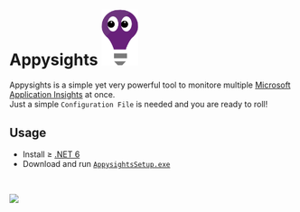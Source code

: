 # Appysights <img src="src/Appysights/Assets/Appysights.png" width="65" /> 

Appysights is a simple yet very powerful tool to monitore multiple [Microsoft Application Insights](https://docs.microsoft.com/en-us/azure/azure-monitor/app/app-insights-overview)  at once. <br/>
Just a simple `Configuration File` is needed and you are ready to roll!
 
## Usage
- Install ≥ [.NET 6](https://dotnet.microsoft.com/en-us/download/dotnet/6.0)
- Download and run [`AppysightsSetup.exe`](https://github.com/C1rdec/Appysights/releases/latest/download/AppysightsSetup.exe)
<br/>

![](src/Appysights/Assets/Showcase.gif)
